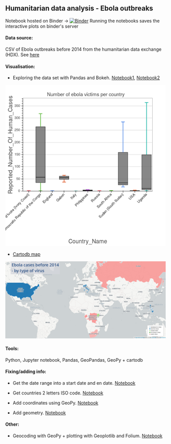 ## Humanitarian data analysis - Ebola outbreaks

Notebook hosted on Binder -> [![Binder](http://mybinder.org/badge.svg)](http://mybinder.org:/repo/eleonore9/ebola_outbreaks/)
Running the notebooks saves the interactive plots on binder's server

#### Data source:

CSV of Ebola outbreaks before 2014 from the humanitarian data exchange (HDX).
See [here](https://data.hdx.rwlabs.org/dataset/ebola-outbreaks-before-2014)


#### Visualisation:

* Exploring the data set with Pandas and Bokeh. [Notebook1](https://nbviewer.jupyter.org/github/Eleonore9/ebola_outbreaks/blob/master/6_exploring_the_dataset.ipynb), [Notebook2](https://nbviewer.jupyter.org/github/Eleonore9/ebola_outbreaks/blob/master/index.ipynb)

![bokeh-plot](img/ebola_victims.png)


* [Cartodb map](https://eleo.cartodb.com/viz/eb27aace-9475-11e5-b6d6-0ecd1babdde5/public_map)

![map-ebola-subtypes](img/ebola_outbreaks_before_2014_1_by_eleonore_11_28_2015.png)


#### Tools:
Python, Jupyter notebook, Pandas, GeoPandas, GeoPy + cartodb

#### Fixing/adding info:

* Get the date range into a start date and en date. [Notebook](https://github.com/Eleonore9/ebola_outbreaks/blob/master/1_format_dates_add_duration.ipynb)

* Get countries 2 letters ISO code. [Notebook](https://github.com/Eleonore9/ebola_outbreaks/blob/master/2_add_iso_countries_codes.ipynb)

* Add coordinates using GeoPy. [Notebook](https://github.com/Eleonore9/ebola_outbreaks/blob/master/3_add_coordinates.ipynb)

* Add geometry. [Notebook](https://github.com/Eleonore9/ebola_outbreaks/blob/master/4_add_geometry.ipynb)


#### Other:
* Geocoding with GeoPy + plotting with Geoplotlib and Folium. [Notebook](https://nbviewer.jupyter.org/github/Eleonore9/ebola_outbreaks/blob/master/geopy_geoplotlib_folium.ipynb)
